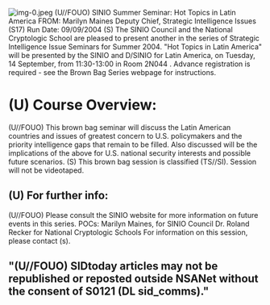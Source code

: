 ![img-0.jpeg](img-0.jpeg)
(U//FOUO) SINIO Summer Seminar: Hot Topics in Latin America
FROM: Marilyn Maines
Deputy Chief, Strategic Intelligence Issues (S17)
Run Date: 09/09/2004
(S) The SINIO Council and the National Cryptologic School are pleased to present another in the series of Strategic Intelligence Issue Seminars for Summer 2004. "Hot Topics in Latin America" will be presented by the SINIO and D/SINIO for Latin America, on Tuesday, 14 September, from 11:30-13:00 in Room 2N044 . Advance registration is required - see the Brown Bag Series webpage for instructions.

# (U) Course Overview: 

(U//FOUO) This brown bag seminar will discuss the Latin American countries and issues of greatest concern to U.S. policymakers and the priority intelligence gaps that remain to be filled. Also discussed will be the implications of the above for U.S. national security interests and possible future scenarios.
(S) This brown bag session is classified (TS//SI). Session will not be videotaped.

## (U) For further info:

(U//FOUO) Please consult the SINIO website for more information on future events in this series.
POCs: Marilyn Maines, for SINIO Council
Dr. Roland Recker for National Cryptologic Schools
For information on this session, please contact
(s).

## "(U//FOUO) SIDtoday articles may not be republished or reposted outside NSANet without the consent of S0121 (DL sid_comms)."
